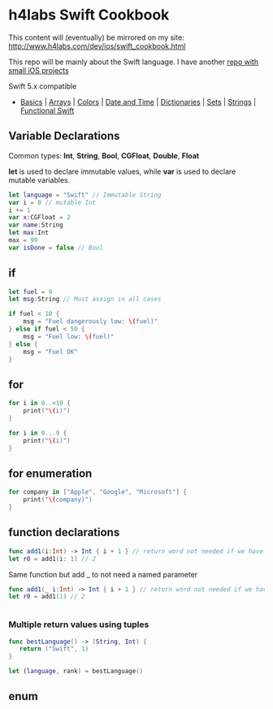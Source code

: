 # h4labs Swift Cookbook

This content will (eventually) be mirrored on my site: http://www.h4labs.com/dev/ios/swift_cookbook.html

This repo will be mainly about the Swift language.  I have another [repo with small iOS projects](https://github.com/melling/ios_topics/blob/master/README.md)

Swift 5.x compatible

+ [Basics](README.md) | [Arrays](array.md) | [Colors](color.md) | [Date and Time](Dates/README.md) | [Dictionaries](dictionary.md) | [Sets](sets.md) | [Strings](strings.md) | [Functional Swift](functional.md)

## Variable Declarations

Common types: **Int**, **String**, **Bool**, **CGFloat**, **Double**, **Float**

**let** is used to declare immutable values, while **var** is used to declare mutable variables.

```swift
let language = "Swift" // Immutable String
var i = 0 // mutable Int
i += 1
var x:CGFloat = 2
var name:String
let max:Int
max = 99
var isDone = false // Bool
```

## if

```swift
let fuel = 9
let msg:String // Must assign in all cases

if fuel < 10 {
    msg = "Fuel dangerously low: \(fuel)"
} else if fuel < 50 {
    msg = "Fuel low: \(fuel)"
} else {
    msg = "Fuel OK"
}
```

## for

```swift
for i in 0..<10 {
    print("\(i)")
}

for i in 0...9 {
    print("\(i)")
}
```

## for enumeration

```swift
for company in ["Apple", "Google", "Microsoft"] {
    print("\(company)")
}
```

## function declarations

```swift
func add1(i:Int) -> Int { i + 1 } // return word not needed if we have 1 expression
let r0 = add1(i: 1) // 2
```

Same function but add _ to not need a named parameter

```swift
func add1(_ i:Int) -> Int { i + 1 } // return word not needed if we have 1 expression
let r0 = add1(1) // 2
```


```swift

```
### Multiple return values using tuples

```swift
func bestLanguage() -> (String, Int) {
   return ("Swift", 1)
}

let (language, rank) = bestLanguage()
```

## enum




